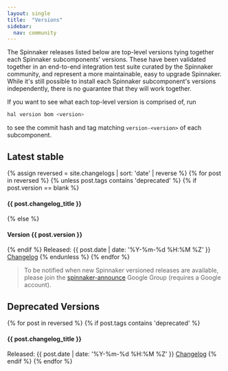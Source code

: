 ```yaml
---
layout: single
title:  "Versions"
sidebar:
  nav: community
---
```


The Spinnaker releases listed below are top-level versions tying together each
Spinnaker subcomponents' versions. These have been validated together in an
end-to-end integration test suite curated by the Spinnaker community, and
represent a more maintainable, easy to upgrade Spinnaker. While
it's still possible to install each Spinnaker subcomponent's versions
independently, there is no guarantee that they will work together.

If you want to see what each top-level version is comprised of, run

```bash
hal version bom <version>
```

to see the commit hash and tag matching `version-<version>` of each
subcomponent.

## Latest stable
{% assign reversed = site.changelogs | sort: 'date' | reverse  %}
{% for post in reversed %}
  {% unless post.tags contains 'deprecated' %}
{% if post.version == blank %}
#### {{ post.changelog_title }}
{% else %}
#### Version {{ post.version }}
{% endif %}
Released: {{ post.date | date: '%Y-%m-%d %H:%M %Z' }}
<a href="{{ post.url }}">Changelog</a>
  {% endunless %}
{% endfor %}

> To be notified when new Spinnaker versioned releases are available, please join the
[spinnaker-announce](https://groups.google.com/forum/#!forum/spinnaker-announce) Google
Group (requires a Google account).

## Deprecated Versions
{% for post in reversed %}
  {% if post.tags contains 'deprecated' %}
#### {{ post.changelog_title }}
Released: {{ post.date | date: '%Y-%m-%d %H:%M %Z' }}
<a href="{{ post.url }}">Changelog</a>
  {% endif %}
{% endfor %}
